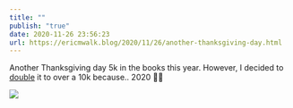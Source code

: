 ```yaml
---
title: ""
publish: "true"
date: 2020-11-26 23:56:23
url: https://ericmwalk.blog/2020/11/26/another-thanksgiving-day.html
---
```


Another Thanksgiving day 5k in the books this year.  However, I decided to [double](https://www.strava.com/activities/4393493757) it to over a 10k because.. 2020 🤷🏃

![](https://ericmwalk.blog/uploads/2020/db2f8b84dc.jpg)